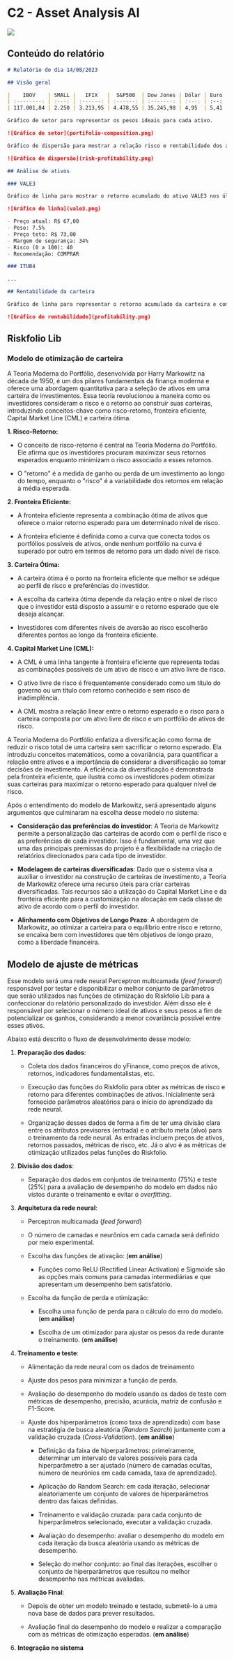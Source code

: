# C2 - Asset Analysis AI

![](./asset-analysis-ai.svg)

## **Conteúdo do relatório**

```markdown
# Relatório do dia 14/08/2023

## Visão geral

|    IBOV    | SMALL |   IFIX   |  S&P500  | Dow Jones | Dólar | Euro |
| :--------: | :---: | :------: | :------: | :-------: | :---: | :--: |
| 117.001,84 | 2.250 | 3.213,95 | 4.478,55 | 35.245,98 | 4,95  | 5,41 |

Gráfico de setor para representar os pesos ideais para cada ativo.

![Gráfico de setor](portifolio-composition.png)

Gráfico de dispersão para mostrar a relação risco e rentabilidade dos ativos da carteira.

![Gráfico de dispersão](risk-profitability.png)

## Análise de ativos

### VALE3

Gráfico de linha para mostrar o retorno acumulado do ativo VALE3 nos últimos 5 anos.

![Gráfico de linha](vale3.png)

- Preço atual: R$ 67,00
- Peso: 7.5%
- Preço teto: R$ 73,00
- Margem de segurança: 34%
- Risco (0 a 100): 40
- Recomendação: COMPRAR

### ITUB4

...

## Rentabilidade da carteira

Gráfico de linha para representar o retorno acumulado da carteira e comparar com o IBOV, CDI e IPCA.

![Gráfico de rentabilidade](profitability.png)
```

## Riskfolio Lib

### Modelo de otimização de carteira

A Teoria Moderna do Portfólio, desenvolvida por Harry Markowitz na década de 1950, é um dos pilares fundamentais da finança moderna e oferece uma abordagem quantitativa para a seleção de ativos em uma carteira de investimentos. Essa teoria revolucionou a maneira como os investidores consideram o risco e o retorno ao construir suas carteiras, introduzindo conceitos-chave como risco-retorno, fronteira eficiente, Capital Market Line (CML) e carteira ótima.

**1. Risco-Retorno:**

- O conceito de risco-retorno é central na Teoria Moderna do Portfólio. Ele afirma que os investidores procuram maximizar seus retornos esperados enquanto minimizam o risco associado a esses retornos.

- O "retorno" é a medida de ganho ou perda de um investimento ao longo do tempo, enquanto o "risco" é a variabilidade dos retornos em relação à média esperada.

**2. Fronteira Eficiente:**

- A fronteira eficiente representa a combinação ótima de ativos que oferece o maior retorno esperado para um determinado nível de risco.

- A fronteira eficiente é definida como a curva que conecta todos os portfólios possíveis de ativos, onde nenhum portfólio na curva é superado por outro em termos de retorno para um dado nível de risco.

**3. Carteira Ótima:**

- A carteira ótima é o ponto na fronteira eficiente que melhor se adéque ao perfil de risco e preferências do investidor.

- A escolha da carteira ótima depende da relação entre o nível de risco que o investidor está disposto a assumir e o retorno esperado que ele deseja alcançar.

- Investidores com diferentes níveis de aversão ao risco escolherão diferentes pontos ao longo da fronteira eficiente.

**4. Capital Market Line (CML):**

- A CML é uma linha tangente à fronteira eficiente que representa todas as combinações possíveis de um ativo de risco e um ativo livre de risco.

- O ativo livre de risco é frequentemente considerado como um título do governo ou um título com retorno conhecido e sem risco de inadimplência.

- A CML mostra a relação linear entre o retorno esperado e o risco para a carteira composta por um ativo livre de risco e um portfólio de ativos de risco.

A Teoria Moderna do Portfólio enfatiza a diversificação como forma de reduzir o risco total de uma carteira sem sacrificar o retorno esperado. Ela introduziu conceitos matemáticos, como a covariância, para quantificar a relação entre ativos e a importância de considerar a diversificação ao tomar decisões de investimento. A eficiência da diversificação é demonstrada pela fronteira eficiente, que ilustra como os investidores podem otimizar suas carteiras para maximizar o retorno esperado para qualquer nível de risco.

Após o entendimento do modelo de Markowitz, será apresentado alguns argumentos que culminaram na escolha desse modelo no sistema:

- **Consideração das preferências do investidor**: A Teoria de Markowitz permite a personalização das carteiras de acordo com o perfil de risco e as preferências de cada investidor. Isso é fundamental, uma vez que uma das principais premissas do projeto é a flexibilidade na criação de relatórios direcionados para cada tipo de investidor.

- **Modelagem de carteiras diversificadas**: Dado que o sistema visa a auxiliar o investidor na construção de carteiras de investimento, a Teoria de Markowitz oferece uma recurso úteis para criar carteiras diversificadas. Tais recursos são a utilização do Capital Market Line e da fronteira eficiente para a customização na alocação em cada classe de ativo de acordo com o perfil do investidor.

- **Alinhamento com Objetivos de Longo Prazo**: A abordagem de Markowitz, ao otimizar a carteira para o equilíbrio entre risco e retorno, se encaixa bem com investidores que têm objetivos de longo prazo, como a liberdade financeira.

## Modelo de ajuste de métricas

Esse modelo será uma rede neural Perceptron multicamada (_feed forward_) responsável por testar e disponibilizar o melhor conjunto de parâmetros que serão utilizados nas funções de otimização do Riskfolio Lib para a confeccionar do relatório personalizado do investidor. Além disso ele é responsável por selecionar o número ideal de ativos e seus pesos a fim de potencializar os ganhos, considerando a menor covariância possível entre esses ativos.

Abaixo está descrito o fluxo de desenvolvimento desse modelo:

1. **Preparação dos dados**:

   - Coleta dos dados financeiros do yFinance, como preços de ativos, retornos, indicadores fundamentalistas, etc.

   - Execução das funções do Riskfolio para obter as métricas de risco e retorno para diferentes combinações de ativos. Inicialmente será fornecido parâmetros aleatórios para o início do aprendizado da rede neural.

   - Organização desses dados de forma a fim de ter uma divisão clara entre os atributos previsores (entrada) e o atributo meta (alvo) para o treinamento da rede neural. As entradas incluem preços de ativos, retornos passados, métricas de risco, etc. Já o alvo é as métricas de otimização utilizados pelas funções do Riskfolio.

2. **Divisão dos dados**:

   - Separação dos dados em conjuntos de treinamento (75%) e teste (25%) para a avaliação de desempenho do modelo em dados não vistos durante o treinamento e evitar o _overfitting_.

3. **Arquitetura da rede neural**:

   - Perceptron multicamada (_feed forward_)

   - O número de camadas e neurônios em cada camada será definido por meio experimental.

   - Escolha das funções de ativação: (**em análise**)

     - Funções como ReLU (Rectified Linear Activation) e Sigmoide são as opções mais comuns para camadas intermediárias e que apresentam um desempenho bem satisfatório.

   - Escolha da função de perda e otimização:

     - Escolha uma função de perda para o cálculo do erro do modelo. (**em análise**)

     - Escolha de um otimizador para ajustar os pesos da rede durante o treinamento. (**em análise**)

4. **Treinamento e teste**:

   - Alimentação da rede neural com os dados de treinamento

   - Ajuste dos pesos para minimizar a função de perda.

   - Avaliação do desempenho do modelo usando os dados de teste com métricas de desempenho, precisão, acurácia, matriz de confusão e F1-Score.

   - Ajuste dos hiperparâmetros (como taxa de aprendizado) com base na estratégia de busca aleatória (_Random Search_) juntamente com a validação cruzada (_Cross-Validation_). (**em análise**)

     - Definição da faixa de hiperparâmetros: primeiramente, determinar um intervalo de valores possíveis para cada hiperparâmetro a ser ajustado (número de camadas ocultas, número de neurônios em cada camada, taxa de aprendizado).

     - Aplicação do Random Search: em cada iteração, selecionar aleatoriamente um conjunto de valores de hiperparâmetros dentro das faixas definidas.

     - Treinamento e validação cruzada: para cada conjunto de hiperparâmetros selecionado, executar a validação cruzada.

     - Avaliação do desempenho: avaliar o desempenho do modelo em cada iteração da busca aleatória usando as métricas de desempenho.

     - Seleção do melhor conjunto: ao final das iterações, escolher o conjunto de hiperparâmetros que resultou no melhor desempenho nas métricas avaliadas.

5. **Avaliação Final**:

   - Depois de obter um modelo treinado e testado, submetê-lo a uma nova base de dados para prever resultados.

   - Avaliação final do desempenho do modelo e realizar a comparação com as métricas de otimização esperadas. (**em análise**)

6. **Integração no sistema**
